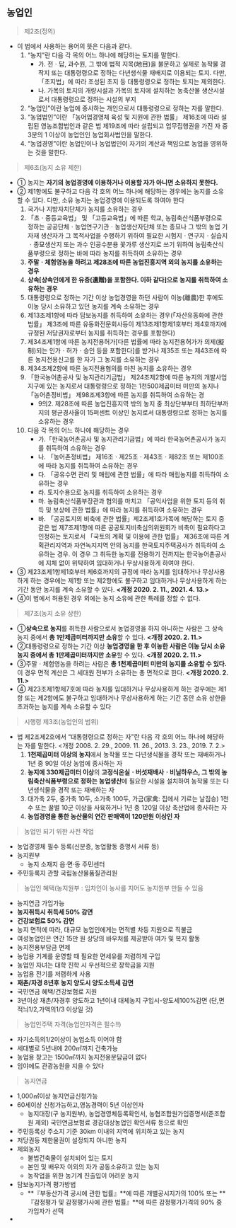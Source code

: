 ## 농업인

> 제2조(정의)

* 이 법에서 사용하는 용어의 뜻은 다음과 같다.
  1. “농지”란 다음 각 목의 어느 하나에 해당하는 토지를 말한다.
     * 가. 전ㆍ답, 과수원, 그 밖에 법적 지목(地目)을 불문하고 실제로 농작물 경작지 또는 대통령령으로 정하는 다년생식물 재배지로 이용되는 토지. 다만, 「초지법」에 따라 조성된 초지 등 대통령령으로 정하는 토지는 제외한다.
     * 나. 가목의 토지의 개량시설과 가목의 토지에 설치하는 농축산물 생산시설로서 대통령령으로 정하는 시설의 부지
  2. “농업인”이란 농업에 종사하는 개인으로서 대통령령으로 정하는 자를 말한다.
  3. “농업법인”이란 「농어업경영체 육성 및 지원에 관한 법률」 제16조에 따라 설립된 영농조합법인과 같은 법 제19조에 따라 설립되고 업무집행권을 가진 자 중 3분의 1 이상이 농업인인 농업회사법인을 말한다.
  4. “농업경영”이란 농업인이나 농업법인이 자기의 계산과 책임으로 농업을 영위하는 것을 말한다.


> 제6조(농지 소유 제한)

* ① 농지는 **자기의 농업경영에 이용하거나 이용할 자가 아니면 소유하지 못한다.**
* ② 제1항에도 불구하고 다음 각 호의 어느 하나에 해당하는 경우에는 농지를 소유할 수 있다. 다만, 소유 농지는 농업경영에 이용되도록 하여야 한다
  1. 국가나 지방자치단체가 농지를 소유하는 경우
  2. 「초ㆍ중등교육법」 및 「고등교육법」에 따른 학교, 농림축산식품부령으로 정하는 공공단체ㆍ농업연구기관ㆍ농업생산자단체 또는 종묘나 그 밖의 농업 기자재 생산자가 그 목적사업을 수행하기 위하여 필요한 시험지ㆍ연구지ㆍ실습지ㆍ종묘생산지 또는 과수 인공수분용 꽃가루 생산지로 쓰기 위하여 농림축산식품부령으로 정하는 바에 따라 농지를 취득하여 소유하는 경우
  3. **주말ㆍ체험영농을 하려고 제28조에 따른 농업진흥지역 외의 농지를 소유하는 경우**
  4. **상속[상속인에게 한 유증(遺贈)을 포함한다. 이하 같다]으로 농지를 취득하여 소유하는 경우**
  5. 대통령령으로 정하는 기간 이상 농업경영을 하던 사람이 이농(離農)한 후에도 이농 당시 소유하고 있던 농지를 계속 소유하는 경우
  6. 제13조제1항에 따라 담보농지를 취득하여 소유하는 경우(「자산유동화에 관한 법률」 제3조에 따른 유동화전문회사등이 제13조제1항제1호부터 제4호까지에 규정된 저당권자로부터 농지를 취득하는 경우를 포함한다)
  7. 제34조제1항에 따른 농지전용허가[다른 법률에 따라 농지전용허가가 의제(擬制)되는 인가ㆍ허가ㆍ승인 등을 포함한다]를 받거나 제35조 또는 제43조에 따른 농지전용신고를 한 자가 그 농지를 소유하는 경우
  8. 제34조제2항에 따른 농지전용협의를 마친 농지를 소유하는 경우
  9. 「한국농어촌공사 및 농지관리기금법」 제24조제2항에 따른 농지의 개발사업지구에 있는 농지로서 대통령령으로 정하는 1천500제곱미터 미만의 농지나 「농어촌정비법」 제98조제3항에 따른 농지를 취득하여 소유하는 경
     * 9의2. 제28조에 따른 농업진흥지역 밖의 농지 중 최상단부부터 최하단부까지의 평균경사율이 15퍼센트 이상인 농지로서 대통령령으로 정하는 농지를 소유하는 경우
  10. 다음 각 목의 어느 하나에 해당하는 경우
      * 가.「한국농어촌공사 및 농지관리기금법」에 따라 한국농어촌공사가 농지를 취득하여 소유하는 경우
      * 나. 「농어촌정비법」 제16조ㆍ제25조ㆍ제43조ㆍ제82조 또는 제100조에 따라 농지를 취득하여 소유하는 경우
      * 다. 「공유수면 관리 및 매립에 관한 법률」에 따라 매립농지를 취득하여 소유하는 경우
      * 라. 토지수용으로 농지를 취득하여 소유하는 경우
      * 마. 농림축산식품부장관과 협의를 마치고 「공익사업을 위한 토지 등의 취득 및 보상에 관한 법률」에 따라 농지를 취득하여 소유하는 경우
      * 바. 「공공토지의 비축에 관한 법률」제2조제1호가목에 해당하는 토지 중 같은 법 제7조제1항에 따른 공공토지비축심의위원회가 비축이 필요하다고 인정하는 토지로서 「국토의 계획 및 이용에 관한 법률」 제36조에 따른 계획관리지역과 자연녹지지역 안의 농지를 한국토지주택공사가 취득하여 소유하는 경우. 이 경우 그 취득한 농지를 전용하기 전까지는 한국농어촌공사에 지체 없이 위탁하여 임대하거나 무상사용하게 하여야 한다.
* ③ 제23조제1항제1호부터 제6호까지의 규정에 따라 농지를 임대하거나 무상사용하게 하는 경우에는 제1항 또는 제2항에도 불구하고 임대하거나 무상사용하게 하는 기간 동안 농지를 계속 소유할 수 있다. **<개정 2020. 2. 11., 2021. 4. 13.>**
* ④이 법에서 허용된 경우 외에는 농지 소유에 관한 특례를 정할 수 없다.

> 제7조(농지 소유 상한)

* ①**상속으로 농지**를 취득한 사람으로서 농업경영을 하지 아니하는 사람은 그 상속 농지 중에서 **총 1만제곱미터까지만 소유**할 수 있다. **<개정 2020. 2. 11.>**
* ②대통령령으로 정하는 기간 이상 **농업경영을 한 후 이농한 사람은 이농 당시 소유 농지 중에서 총 1만제곱미터까지만 소유**할 수 있다. **<개정 2020. 2. 11.>**
* ③주말ㆍ체험영농을 하려는 사람은 **총 1천제곱미터 미만의 농지를 소유할 수 있다.** 이 경우 면적 계산은 그 세대원 전부가 소유하는 총 면적으로 한다. **<개정 2020. 2. 11.>**
* ④ 제23조제1항제7호에 따라 농지를 임대하거나 무상사용하게 하는 경우에는 제1항 또는 제2항에도 불구하고 임대하거나 무상사용하게 하는 기간 동안 소유 상한을 초과하는 농지를 계속 소유할 수 있다


> 시행령 제3조(농업인의 범위)

* 법 제2조제2호에서 “대통령령으로 정하는 자”란 다음 각 호의 어느 하나에 해당하는 자를 말한다. <개정 2008. 2. 29., 2009. 11. 26., 2013. 3. 23., 2019. 7. 2.>
  1. **1천제곱미터 이상의 농지**에서 농작물 또는 다년생식물을 경작 또는 재배하거나 1년 중 90일 이상 농업에 종사하는 자
  2. **농지에 330제곱미터 이상**의 **고정식온실ㆍ버섯재배사ㆍ비닐하우스, 그 밖의 농림축산식품부령으로 정하는 농업생산**에 필요한 시설을 설치하여 농작물 또는 다년생식물을 경작 또는 재배하는 자
  3. 대가축 2두, 중가축 10두, 소가축 100두, 가금(家禽: 집에서 기르는 날짐승) 1천수 또는 꿀벌 10군 이상을 사육하거나 1년 중 120일 이상 축산업에 종사하는 자
  4. **농업경영을 통한 농산물의 연간 판매액이 120만원 이상인 자**

> 농업인 되기 위한 사전 작업

* 농업경영체 필수 등록(신분증, 농업활동 증명서 서류 등)
* 농지원부
  * 농지 소재지 읍·면·동 주민센터
* 주민등록지 관할 국립농산물품질관리원



> 농업인 혜택(농지원부 : 임차인이 농사를 지어도 농지원부 만들 수 있음

* 농지연금 가입가능
* **농지취득시 취득세 50% 감면**
* **건강보험료 50% 감면**
* 농지 면적에 따라, 대규모 농업인에게는 면적별 차등 지원으로 직불금
* 여성농업인은 연간 15만 원 상당의 바우처를 제공받아 여가 및 복지 활동
* 농지전용부담금 면제
* 농업용 기계를 운영할 때 필요한 면세유를 저렴하게 구입
* 농업인 자녀는 대학 진학 시 우선적으로 장학금을 지원
* 농업용 전기를 저렴하게 사용
* **재촌/자경 8년후 농지 양도시 양도소득세 감면**
* 국민연금 혜택/건강보험료 지원
* 3년이상 재촌/자경후 양도하고 1년이내 대체농지 구입시-양도세100%감면 (단,면적늬1/2,가액의1/3 이상일 것)

> 농업인주택 자격(농업인자격은 필수!!)

* 자기소득의1/2이상이 농업소득 이어야 함
* 세대별로 5년내에 200㎡까지 건축가능
* 농업용 창고는 1500㎡까지 농지전용분담금이 없다
* 임야에도 관광농원을 지을 수 있다

> 농지연금

* 1,000㎡이상 농지연금신청가능
* 60세이상 신청가능하고,영농경력이 5년 이상인자
  * 농지대장(구 농지원부), 농업경영체등록확인서, 농협조합원가입증명서(준조합원 제외) 국민연금보험료 경감대상농업인 확인서류 등으로 확인
* 주민등록상 주소지 기준 30km 이내의 지역에 위치하고 있는 농지
* 저당권등 제한물권이 설정되지 아니한 농지
* 제외농지
  * 불법건축물이 설치되어 있는 토지
  * 본인 및 배우자 이외의 자가 공동소유하고 있는 농지
  * 농작업을 위한 농기계 진출입이 어려운 농지
* 담보농지가격 평가방법
  * **『부동산가격 공시에 관한 법률』**에 따른 개별공시지가의 100% 또는 **『감정평가 및 감정평가사에 관한 법률』**에 따른 감정평가가격의 90% 중 가입자가 선택
*
